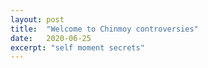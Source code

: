 ```yaml
---
layout: post
title:  "Welcome to Chinmoy controversies"
date:   2020-06-25
excerpt: "self moment secrets"
---
```

